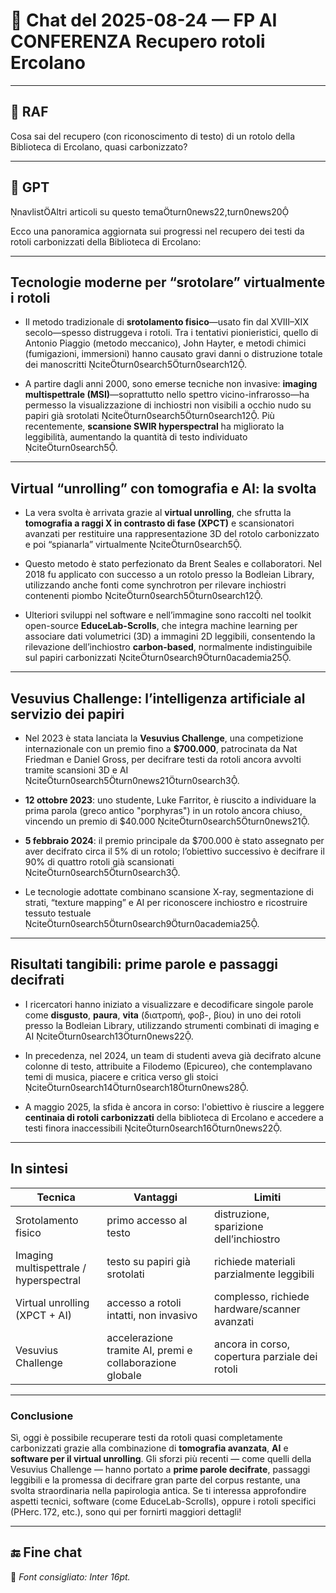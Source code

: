 # 📅 Chat del 2025-08-24 — FP AI CONFERENZA Recupero rotoli Ercolano

---

## 👤 **RAF**

Cosa sai del recupero (con riconoscimento di testo) di un rotolo della Biblioteca di Ercolano, quasi carbonizzato?

---

## 🤖 **GPT**

navlistAltri articoli su questo tematurn0news22,turn0news20

Ecco una panoramica aggiornata sui progressi nel recupero dei testi da rotoli carbonizzati della Biblioteca di Ercolano:

---

##  Tecnologie moderne per “srotolare” virtualmente i rotoli

- Il metodo tradizionale di **srotolamento fisico**—usato fin dal XVIII–XIX secolo—spesso distruggeva i rotoli. Tra i tentativi pionieristici, quello di Antonio Piaggio (metodo meccanico), John Hayter, e metodi chimici (fumigazioni, immersioni) hanno causato gravi danni o distruzione totale dei manoscritti citeturn0search5turn0search12.
  
- A partire dagli anni 2000, sono emerse tecniche non invasive: **imaging multispettrale (MSI)**—soprattutto nello spettro vicino-infrarosso—ha permesso la visualizzazione di inchiostri non visibili a occhio nudo su papiri già srotolati citeturn0search5turn0search12. Più recentemente, **scansione SWIR hyperspectral** ha migliorato la leggibilità, aumentando la quantità di testo individuato citeturn0search5.

---

##  Virtual “unrolling” con tomografia e AI: la svolta

- La vera svolta è arrivata grazie al **virtual unrolling**, che sfrutta la **tomografia a raggi X in contrasto di fase (XPCT)** e scansionatori avanzati per restituire una rappresentazione 3D del rotolo carbonizzato e poi “spianarla” virtualmente citeturn0search5.

- Questo metodo è stato perfezionato da Brent Seales e collaboratori. Nel 2018 fu applicato con successo a un rotolo presso la Bodleian Library, utilizzando anche fonti come synchrotron per rilevare inchiostri contenenti piombo citeturn0search5turn0search12.

- Ulteriori sviluppi nel software e nell’immagine sono raccolti nel toolkit open-source **EduceLab-Scrolls**, che integra machine learning per associare dati volumetrici (3D) a immagini 2D leggibili, consentendo la rilevazione dell’inchiostro **carbon-based**, normalmente indistinguibile sul papiri carbonizzati citeturn0search9turn0academia25.

---

##  Vesuvius Challenge: l’intelligenza artificiale al servizio dei papiri

- Nel 2023 è stata lanciata la **Vesuvius Challenge**, una competizione internazionale con un premio fino a **$700.000**, patrocinata da Nat Friedman e Daniel Gross, per decifrare testi da rotoli ancora avvolti tramite scansioni 3D e AI citeturn0search5turn0news21turn0search3.

- **12 ottobre 2023**: uno studente, Luke Farritor, è riuscito a individuare la prima parola (greco antico "porphyras") in un rotolo ancora chiuso, vincendo un premio di $40.000 citeturn0search5turn0news21.

- **5 febbraio 2024**: il premio principale da $700.000 è stato assegnato per aver decifrato circa il 5% di un rotolo; l’obiettivo successivo è decifrare il 90% di quattro rotoli già scansionati citeturn0search5turn0search3.

- Le tecnologie adottate combinano scansione X-ray, segmentazione di strati, “texture mapping” e AI per riconoscere inchiostro e ricostruire tessuto testuale citeturn0search5turn0search9turn0academia25.

---

##  Risultati tangibili: prime parole e passaggi decifrati

- I ricercatori hanno iniziato a visualizzare e decodificare singole parole come **disgusto**, **paura**, **vita** (διατροπή, φοβ-, βίου) in uno dei rotoli presso la Bodleian Library, utilizzando strumenti combinati di imaging e AI citeturn0search13turn0news22.

- In precedenza, nel 2024, un team di studenti aveva già decifrato alcune colonne di testo, attribuite a Filodemo (Epicureo), che contemplavano temi di musica, piacere e critica verso gli stoici citeturn0search14turn0search18turn0news28.

- A maggio 2025, la sfida è ancora in corso: l'obiettivo è riuscire a leggere **centinaia di rotoli carbonizzati** della biblioteca di Ercolano e accedere a testi finora inaccessibili citeturn0search16turn0news22.

---

##  In sintesi

 | Tecnica | Vantaggi | Limiti |
 |--------|----------|--------|
 | Srotolamento fisico | primo accesso al testo | distruzione, sparizione dell’inchiostro |
 | Imaging multispettrale / hyperspectral | testo su papiri già srotolati | richiede materiali parzialmente leggibili |
 | Virtual unrolling (XPCT + AI) | accesso a rotoli intatti, non invasivo | complesso, richiede hardware/scanner avanzati |
 | Vesuvius Challenge | accelerazione tramite AI, premi e collaborazione globale | ancora in corso, copertura parziale dei rotoli |

---

### Conclusione

Sì, oggi è possibile recuperare testi da rotoli quasi completamente carbonizzati grazie alla combinazione di **tomografia avanzata**, **AI** e **software per il virtual unrolling**. Gli sforzi più recenti — come quelli della Vesuvius Challenge — hanno portato a **prime parole decifrate**, passaggi leggibili e la promessa di decifrare gran parte del corpus restante, una svolta straordinaria nella papirologia antica. Se ti interessa approfondire aspetti tecnici, software (come EduceLab-Scrolls), oppure i rotoli specifici (PHerc. 172, etc.), sono qui per fornirti maggiori dettagli!

---

## 🔚 Fine chat

📌 *Font consigliato: Inter 16pt.*
